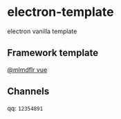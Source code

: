 # electron-template
electron vanilla template

## Framework template
[@mlmdflr vue](https://github.com/mlmdflr/xps-electron-vue-template)  

## Channels
qq: `12354891`
